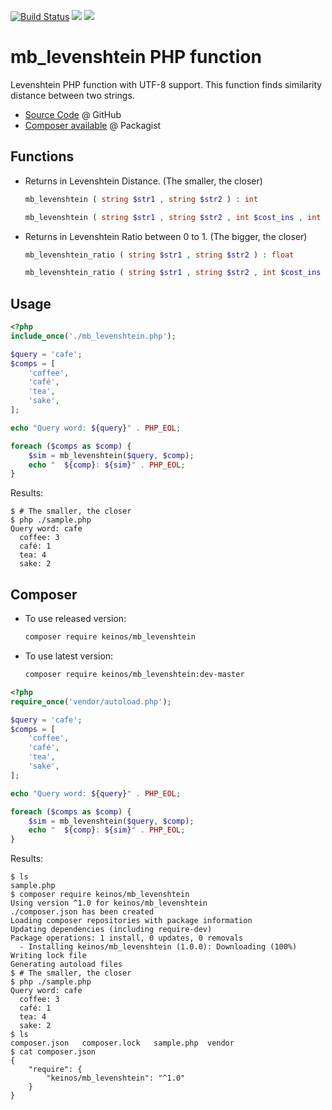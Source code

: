 [![Build Status](https://travis-ci.org/KEINOS/mb_levenshtein.svg?branch=master)](https://travis-ci.org/KEINOS/mb_levenshtein)
[![](https://img.shields.io/packagist/php-v/keinos/mb_levenshtein)](https://travis-ci.org/KEINOS/mb_levenshtein "Supported PHP Version")
[![](https://img.shields.io/packagist/l/keinos/mb_levenshtein)](https://github.com/KEINOS/mb_levenshtein/blob/master/LICENSE)

# mb_levenshtein PHP function

Levenshtein PHP function with UTF-8 support. This function finds similarity distance between two strings.

- [Source Code](https://github.com/KEINOS/mb_levenshtein) @ GitHub
- [Composer available](https://packagist.org/packages/keinos/mb_levenshtein) @ Packagist

## Functions

- Returns in Levenshtein Distance. (The smaller, the closer)

    ```php
    mb_levenshtein ( string $str1 , string $str2 ) : int
    ```

    ```php
    mb_levenshtein ( string $str1 , string $str2 , int $cost_ins , int $cost_rep , int $cost_del ) : int
    ```

- Returns in Levenshtein Ratio between 0 to 1. (The bigger, the closer)

    ```php
    mb_levenshtein_ratio ( string $str1 , string $str2 ) : float
    ```

    ```php
    mb_levenshtein_ratio ( string $str1 , string $str2 , int $cost_ins , int $cost_rep , int $cost_del ) : float
    ```

## Usage

```php
<?php
include_once('./mb_levenshtein.php');

$query = 'cafe';
$comps = [
    'coffee',
    'café',
    'tea',
    'sake',
];

echo "Query word: ${query}" . PHP_EOL;

foreach ($comps as $comp) {
    $sim = mb_levenshtein($query, $comp);
    echo "  ${comp}: ${sim}" . PHP_EOL;
}
```

Results:

```shellsession
$ # The smaller, the closer
$ php ./sample.php
Query word: cafe
  coffee: 3
  café: 1
  tea: 4
  sake: 2
```

## Composer

- To use released version:

    ```bash
    composer require keinos/mb_levenshtein
    ```

- To use latest version:

    ```bash
    composer require keinos/mb_levenshtein:dev-master
    ```

```php
<?php
require_once('vendor/autoload.php');

$query = 'cafe';
$comps = [
    'coffee',
    'café',
    'tea',
    'sake',
];

echo "Query word: ${query}" . PHP_EOL;

foreach ($comps as $comp) {
    $sim = mb_levenshtein($query, $comp);
    echo "  ${comp}: ${sim}" . PHP_EOL;
}
```

Results:

```shellsession
$ ls
sample.php
$ composer require keinos/mb_levenshtein
Using version ^1.0 for keinos/mb_levenshtein
./composer.json has been created
Loading composer repositories with package information
Updating dependencies (including require-dev)
Package operations: 1 install, 0 updates, 0 removals
  - Installing keinos/mb_levenshtein (1.0.0): Downloading (100%)
Writing lock file
Generating autoload files
$ # The smaller, the closer
$ php ./sample.php
Query word: cafe
  coffee: 3
  café: 1
  tea: 4
  sake: 2
$ ls
composer.json   composer.lock   sample.php  vendor
$ cat composer.json
{
    "require": {
        "keinos/mb_levenshtein": "^1.0"
    }
}
```
